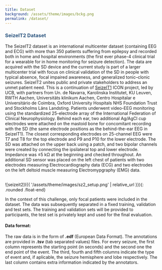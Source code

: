 ```yaml
---
title: Dataset
background: /assets/theme/images/bckg.png
permalink: /dataset/
---
```


### **<span style="color:#2B547E">SeizeIT2 Dataset</span>**

The SeizeIT2 dataset is an international multicenter dataset (containing EEG and ECG) with more than 350 patients suffering from epilepsy and recorded both in home and hospital environments (the first ever phase-4 clinical trial for a wearable for in home monitoring for seizure detection). The data are acquired with the SD device and the current study is part of a larger multicenter trial with focus on clinical validation of the SD in people with typical absence, focal impaired awareness, and generalized tonic–clonic seizures. SeizeIT2 unites public and private stakeholders to address an unmet patient need. This is a continuation of [SeizeIT1](https://rdr.kuleuven.be/dataset.xhtml?persistentId=doi:10.48804/P5Q0OJ) ICON project, led by UCB, with partners from Un. de Navarra, Karolinska Institutet, KU Leuven, RWTH Aachen, Universitäts klinikum Aachen, Centro Hospitalar e Universitário de Coimbra, Oxford University Hospitals NHS Foundation Trust and Stockholms Läns Landsting. 
Patients underwent video-EEG monitoring using the standardized 25-electrode array of the International Federation of Clinical Neurophysiology. Behind each ear, two additional Ag/AgCl cup electrodes were attached on the mastoid bone for concomitant recording with the SD (the same electrode positions as the behind-the-ear EEG in SeizeIT1). The closest corresponding electrodes on 25-channel EEG were T7 and T8 for the top electrode and P9 and P10 for the lower electrode. The SD was attached on the upper back using a patch, and two bipolar channels were created by connecting the ipsilateral top and lower electrode. Impedance was ≤5 kΩ at the beginning and checked throughout. An additional SD sensor was placed on the left chest of patients with two electrodes measuring Electrocardiography data (ECG) and two electrodes on the left deltoid muscle measuring Electromypgraphy (EMG) data.

\
![seizeit2]({{ '/assets/theme/images/sz2_setup.png' | relative_url }}){: .rounded .float-end}


In the context of this challenge, only focal patients were included in the dataset. The data was subsequently separated in a fixed training, validation and test sets. The training and validation sets will be provided to participants, the test set is privately kept and used for the final evaluation.


#### Data format:

The raw data is in the form of **.edf** (European Data Format). The annotations are provided in **.tsv** (tab separated values) files. For every seizure, the first column represents the starting point (in seconds) and the second one the end point of the event. The third, fourth and fifth columns indicate the type of event and, if aplicable, the seizure hemisphere and lobe respectively. The last column contains extra information indicated by the annotators.
